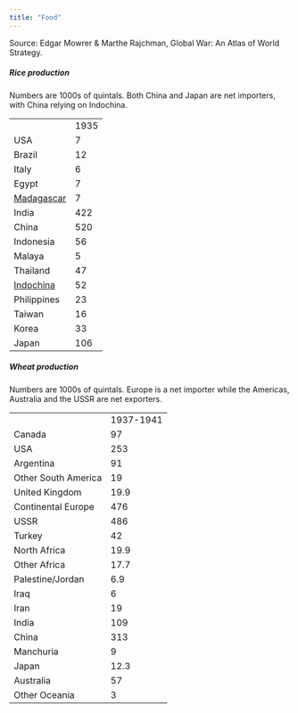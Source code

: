 ```yaml
---
title: "Food"
---
```


Source: Edgar Mowrer & Marthe Rajchman, Global War: An Atlas of World
Strategy.

#####  Rice production 

Numbers are 1000s of quintals. Both China and Japan are net importers,
with China relying on Indochina.

|                                        |      |
|----------------------------------------|------|
|                                        | 1935 |
| USA                                    | 7    |
| Brazil                                 | 12   |
| Italy                                  | 6    |
| Egypt                                  | 7    |
| [Madagascar](/Madagascar "Madagascar") | 7    |
| India                                  | 422  |
| China                                  | 520  |
| Indonesia                              | 56   |
| Malaya                                 | 5    |
| Thailand                               | 47   |
| [Indochina](/Indochina "Indochina")    | 52   |
| Philippines                            | 23   |
| Taiwan                                 | 16   |
| Korea                                  | 33   |
| Japan                                  | 106  |

#####  Wheat production 

Numbers are 1000s of quintals. Europe is a net importer while the
Americas, Australia and the USSR are net exporters.

|                     |           |
|---------------------|-----------|
|                     | 1937-1941 |
| Canada              | 97        |
| USA                 | 253       |
| Argentina           | 91        |
| Other South America | 19        |
| United Kingdom      | 19.9      |
| Continental Europe  | 476       |
| USSR                | 486       |
| Turkey              | 42        |
| North Africa        | 19.9      |
| Other Africa        | 17.7      |
| Palestine/Jordan    | 6.9       |
| Iraq                | 6         |
| Iran                | 19        |
| India               | 109       |
| China               | 313       |
| Manchuria           | 9         |
| Japan               | 12.3      |
| Australia           | 57        |
| Other Oceania       | 3         |
